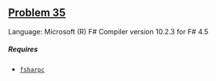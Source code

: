 ## [Problem 35](https://projecteuler.net/problem=35)

Language: Microsoft (R) F# Compiler version 10.2.3 for F# 4.5

##### Requires

- [`fsharpc`](https://fsharp.org/)
